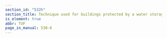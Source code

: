 ```yaml
---
section_id: "532h"
section_title: Technique used for buildings protected by a water storage facility
is_element: true
abbr: TUF
page_in_manual: 530-6
---
```

